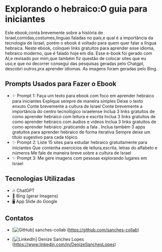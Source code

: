 # Explorando o hebraico:O guia para iniciantes 

Este ebook,conta brevemente sobre a história de Israel,comidas,costumes,linguas faladas no país,e qual é a importância da tecnologia de Israel, porém o ebook é voltado para quem quer falar a língua hebraica.
Neste ebook, coloquei links gratuitos para aprender esse idioma, hebraico moderno, que é falado hoje em dia.
Esse e-book foi gerado com AI,e revisado por mim,que também fiz questão de colocar sites que eu uso,e que no decorrer consegui das pesquisas geradas pelo Chatgpt, descobri outros,pra aprender idiomas.
As imagens foram geradas pelo Bing.

## Prompts Usados para Fazer o Ebook

- ✨ Prompt 1: Faça um texto para ebook com foco em aprender hebraico para iniciantes 
Explique sempre de maneira simples 
Deixe o texto enxuto
Conte brevemente a cultura de Israel 
Conte brevemente a importância do centro tecnológico israelense 
Inclua 3 links gratuitos de como aprender hebraico com leitura e escrita
Inclua 3 links gratuitos de como aprender hebraico com áudios e vídeos 
Inclua 3 links gratuitos de como aprender hebraico ,praticando a fala .
Inclua também 3 apps  gratuitos para aprender hebraico de forma iterativa 
Sempre deixe um título sugestivo para cada tópico 
- ✨ Prompt 2: Liste 15 sites para estudar hebraico gratuitamente para iniciantes 
Que contenha exercícios de leitura,escrita, letras do alfabeto e números
 Me fale de maneira breve sobre a cultura de Israel
 - ✨ Prompt 3: Me gere imagens com pessoas explorando lugares em Israel 

## Tecnologias Utilizadas

- 🔥 ChatGPT
- 🚀 Bing (gerar Imagens)
- 🖥️  App Slide do Google 


## Contatos

-  [![GitHub](https://img.shields.io/badge/GitHub-seu_usuario-black?style=flat-square&logo=github)] sanches-collab (https://github.com/sanches-collab)

-  [![LinkedIn](https://img.shields.io/badge/LinkedIn-seu_nome-blue?style=flat-square&logo=linkedin)] Denize Sanches Lopes (https://www.linkedin.com/in/DenizeSanchesLopes)

  
